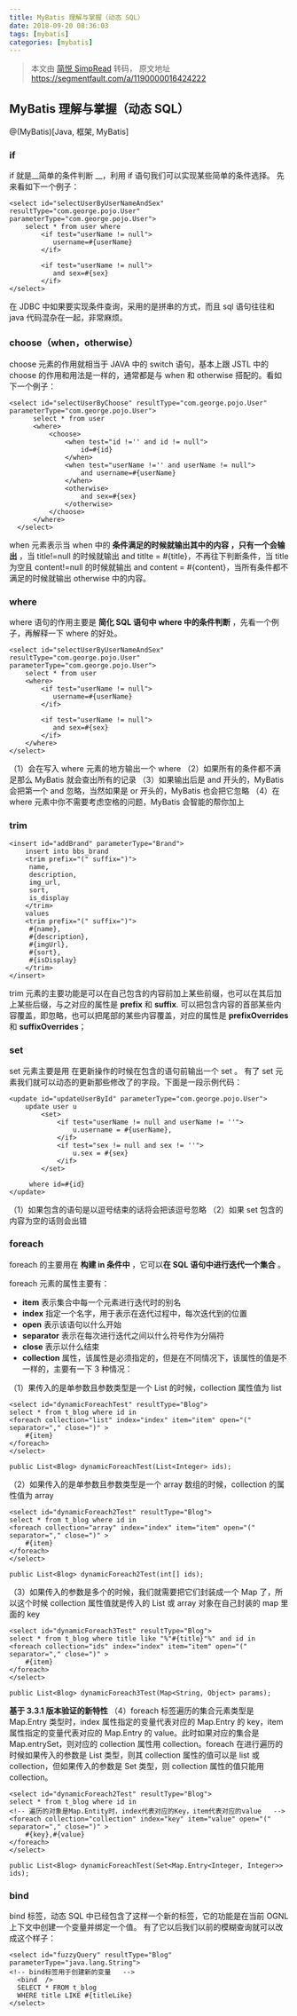 ```yaml
---
title: MyBatis 理解与掌握（动态 SQL）
date: 2018-09-20 08:36:03
tags: [mybatis]
categories: [mybatis]
---
```


> 本文由 [简悦 SimpRead](http://ksria.com/simpread/) 转码， 原文地址 https://segmentfault.com/a/1190000016424222

## MyBatis 理解与掌握（动态 SQL）

@(MyBatis)[Java, 框架, MyBatis]

### if

if 就是__简单的条件判断 __，利用 if 语句我们可以实现某些简单的条件选择。
先来看如下一个例子：

```
<select id="selectUserByUserNameAndSex" resultType="com.george.pojo.User" parameterType="com.george.pojo.User">
    select * from user where
        <if test="userName != null">
           username=#{userName}
        </if>

        <if test="userName != null">
           and sex=#{sex}
        </if>
</select>
```

在 JDBC 中如果要实现条件查询，采用的是拼串的方式，而且 sql 语句往往和 java 代码混杂在一起，非常麻烦。

### choose（when，otherwise）

choose 元素的作用就相当于 JAVA 中的 switch 语句，基本上跟 JSTL 中的 choose 的作用和用法是一样的，通常都是与 when 和 otherwise 搭配的。看如下一个例子：

```
<select id="selectUserByChoose" resultType="com.george.pojo.User" parameterType="com.george.pojo.User">
      select * from user
      <where>
          <choose>
              <when test="id !='' and id != null">
                  id=#{id}
              </when>
              <when test="userName !='' and userName != null">
                  and username=#{userName}
              </when>
              <otherwise>
                  and sex=#{sex}
              </otherwise>
          </choose>
      </where>
  </select>
```

when 元素表示当 when 中的 **条件满足的时候就输出其中的内容 ，只有一个会输出** ，当 title!=null 的时候就输出 and titlte = #{title}，不再往下判断条件，当 title 为空且 content!=null 的时候就输出 and content = #{content}，当所有条件都不满足的时候就输出 otherwise 中的内容。

### where

where 语句的作用主要是 **简化 SQL 语句中 where 中的条件判断** ，先看一个例子，再解释一下 where 的好处。

```
<select id="selectUserByUserNameAndSex" resultType="com.george.pojo.User" parameterType="com.george.pojo.User">
    select * from user
    <where>
        <if test="userName != null">
           username=#{userName}
        </if>

        <if test="userName != null">
           and sex=#{sex}
        </if>
    </where>
</select>
```

（1）会在写入 where 元素的地方输出一个 where
（2）如果所有的条件都不满足那么 MyBatis 就会查出所有的记录
（3）如果输出后是 and 开头的，MyBatis 会把第一个 and 忽略，当然如果是 or 开头的，MyBatis 也会把它忽略
（4）在 where 元素中你不需要考虑空格的问题，MyBatis 会智能的帮你加上

### trim

```
<insert id="addBrand" parameterType="Brand">
    insert into bbs_brand
    <trim prefix="(" suffix=")">
     name,
     description,
     img_url,
     sort,
     is_display
    </trim>
    values
    <trim prefix="(" suffix=")">
     #{name},
     #{description},
     #{imgUrl},
     #{sort},
     #{isDisplay}
    </trim>
</insert>
```

trim 元素的主要功能是可以在自己包含的内容前加上某些前缀，也可以在其后加上某些后缀，与之对应的属性是 **prefix** 和 **suffix**.
可以把包含内容的首部某些内容覆盖，即忽略，也可以把尾部的某些内容覆盖，对应的属性是 **prefixOverrides** 和 **suffixOverrides**；

### set

set 元素主要是用 在更新操作的时候在包含的语句前输出一个 set 。
有了 set 元素我们就可以动态的更新那些修改了的字段。下面是一段示例代码：

```
<update id="updateUserById" parameterType="com.george.pojo.User">
    update user u
        <set>
            <if test="userName != null and userName != ''">
                u.username = #{userName},
            </if>
            <if test="sex != null and sex != ''">
                u.sex = #{sex}
            </if>
        </set>

     where id=#{id}
</update>
```

（1）如果包含的语句是以逗号结束的话将会把该逗号忽略
（2）如果 set 包含的内容为空的话则会出错

### foreach

foreach 的主要用在 **构建 in 条件中** ，它可以**在 SQL 语句中进行迭代一个集合** 。

foreach 元素的属性主要有：

*   **item** 表示集合中每一个元素进行迭代时的别名
*   **index** 指定一个名字，用于表示在迭代过程中，每次迭代到的位置
*   **open** 表示该语句以什么开始
*   **separator** 表示在每次进行迭代之间以什么符号作为分隔符
*   **close** 表示以什么结束
*   **collection** 属性，该属性是必须指定的，但是在不同情况下，该属性的值是不一样的，主要有一下 3 种情况：

（1）果传入的是单参数且参数类型是一个 List 的时候，collection 属性值为 list

```
<select id="dynamicForeachTest" resultType="Blog">
select * from t_blog where id in
<foreach collection="list" index="index" item="item" open="(" separator="," close=")" >
    #{item}
</foreach>
</select>
```

```
public List<Blog> dynamicForeachTest(List<Integer> ids);
```

（2）如果传入的是单参数且参数类型是一个 array 数组的时候，collection 的属性值为 array

```
<select id="dynamicForeach2Test" resultType="Blog">
select * from t_blog where id in
<foreach collection="array" index="index" item="item" open="(" separator="," close=")" >
    #{item}
</foreach>
</select>
```

```
public List<Blog> dynamicForeach2Test(int[] ids);  
```

（3）如果传入的参数是多个的时候，我们就需要把它们封装成一个 Map 了，所以这个时候 collection 属性值就是传入的 List 或 array 对象在自己封装的 map 里面的 key

```
<select id="dynamicForeach3Test" resultType="Blog">
select * from t_blog where title like "%"#{title}"%" and id in
<foreach collection="ids" index="index" item="item" open="(" separator="," close=")" >
    #{item}
</foreach>
</select>
```

```
public List<Blog> dynamicForeach3Test(Map<String, Object> params);  
```

**基于 3.3.1 版本验证的新特性**
（4）foreach 标签遍历的集合元素类型是 Map.Entry 类型时，index 属性指定的变量代表对应的 Map.Entry 的 key，item 属性指定的变量代表对应的 Map.Entry 的 value。此时如果对应的集合是 Map.entrySet，则对应的 collection 属性用 collection。foreach 在进行遍历的时候如果传入的参数是 List 类型，则其 collection 属性的值可以是 list 或 collection，但如果传入的参数是 Set 类型，则 collection 属性的值只能用 collection。

```
<select id="dynamicForeach2Test" resultType="Blog">
select * from t_blog where id in
<!-- 遍历的对象是Map.Entity时，index代表对应的Key，item代表对应的value   -->
<foreach collection="collection" index="key" item="value" open="(" separator="," close=")" >
    #{key},#{value}
</foreach>
</select>
```

```
public List<Blog> dynamicForeachTest(Set<Map.Entry<Integer, Integer>> ids);
```

### bind

bind 标签，动态 SQL 中已经包含了这样一个新的标签，它的功能是在当前 OGNL 上下文中创建一个变量并绑定一个值。
有了它以后我们以前的模糊查询就可以改成这个样子：

```
<select id="fuzzyQuery" resultType="Blog" parameterType="java.lang.String">
<!-- bind标签用于创建新的变量   -->
  <bind  />
  SELECT * FROM t_blog
  WHERE title LIKE #{titleLike}
</select>
```
